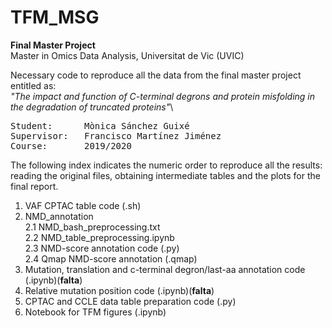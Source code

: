 # TFM_MSG
**Final Master Project**\
Master in Omics Data Analysis, Universitat de Vic (UVIC)

Necessary code to reproduce all the data from the final master project entitled as:\
*"The impact and function of C-terminal degrons and protein misfolding in the degradation of truncated proteins"*\
<pre>
Student:      Mònica Sánchez Guixé
Supervisor:   Francisco Martínez Jiménez
Course:       2019/2020
</pre>

The following index indicates the numeric order to reproduce all the results: reading the original files, obtaining intermediate tables and the plots for the final report.

1. VAF CPTAC table code (.sh)
2. NMD_annotation\
  2.1 NMD_bash_preprocessing.txt\
  2.2 NMD_table_preprocessing.ipynb\
  2.3 NMD-score annotation code (.py)\
  2.4 Qmap NMD-score annotation (.qmap)
3. Mutation, translation and c-terminal degron/last-aa annotation code (.ipynb)(**falta**)
4. Relative mutation position code (.ipynb)(**falta**)
5. CPTAC and CCLE data table preparation code (.py)
6. Notebook for TFM figures (.ipynb)
